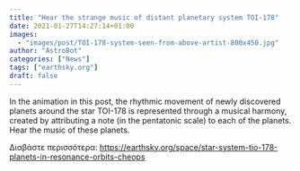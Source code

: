```yaml
---
title: "Hear the strange music of distant planetary system TOI-178"
date: 2021-01-27T14:27:14+01:00
images:
  - "images/post/TOI-178-system-seen-from-above-artist-800x450.jpg"
author: "AstroBot"
categories: ["News"]
tags: ["earthsky.org"]
draft: false
---
```


In the animation in this post, the rhythmic movement of newly discovered planets around the star TOI-178 is represented through a musical harmony, created by attributing a note (in the pentatonic scale) to each of the planets. Hear the music of these planets.

Διαβάστε περισσότερα: https://earthsky.org/space/star-system-tio-178-planets-in-resonance-orbits-cheops
